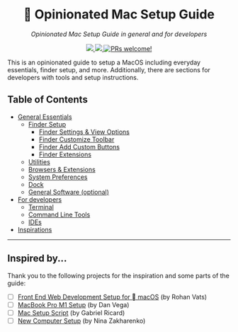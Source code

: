 <div align="center">
  <h1> Opinionated Mac Setup Guide</h1>
  <p>
    <em>Opinionated Mac Setup Guide in general and for developers</em>
  </p>
  <p>
    <a href="https://github.com/niklas1simakov/mac-setup-guide">
      <img src="https://img.shields.io/badge/macOS-15.3-blue.svg" /> 
    </a>
    <a href="https://github.com/niklas1simakov/mac-setup-guide">
      <img src="https://img.shields.io/github/last-commit/niklas1simakov/mac-setup-guide.svg" />
    </a>
    <a href="https://github.com/niklas1simakov/mac-setup-guide/blob/main/CONTRIBUTING.md">
      <img src="https://img.shields.io/badge/PRs-welcome-brightgreen.svg" alt="PRs welcome!" />
    </a>
  </p>
</div>

This is an opinionated guide to setup a MacOS including everyday essentials, finder setup, and more. Additionally, there are sections for developers with tools and setup instructions.

## Table of Contents

- [General Essentials](sections/general/general_overview.md)
  - [Finder Setup](sections/general/finder_setup.md)
    - [Finder Settings & View Options](sections/general/finder_setup.md#finder-settings)
    - [Finder Customize Toolbar](sections/general/finder_setup.md#customize-toolbar)
    - [Finder Add Custom Buttons](sections/general/finder_add_custom_buttons.md)
    - [Finder Extensions](sections/general/finder_setup.md#finder-extensions)
  - [Utilities](sections/general/utilities.md)
  - [Browsers & Extensions](sections/general/browsers_and_extensions.md)
  - [System Preferences](sections/general/system_preferences.md)
  - [Dock](sections/general/dock.md)
  - [General Software (optional)](sections/general/general_software.md)
- [For developers](sections/developers/developer_overview.md)
  - [Terminal](sections/developers/developer_overview.md#terminal)
  - [Command Line Tools](sections/developers/developer_overview.md#command-line-tools)
  - [IDEs](sections/developers/developer_overview.md#ides)
- [Inspirations](#inspired-by)

---

## Inspired by...

Thank you to the following projects for the inspiration and some parts of the guide:

- [ ] [Front End Web Development Setup for  macOS](https://github.com/rohankvats/mac-setup?tab=readme-ov-file) (by Rohan Vats)
- [ ] [MacBook Pro M1 Setup](https://github.com/danvega/new-macbook-setup/blob/master/2021/README.md) (by Dan Vega)
- [ ] [Mac Setup Script](https://github.com/gricard/new-mac/blob/master/setup.sh) (by Gabriel Ricard)
- [ ] [New Computer Setup](https://github.com/nnja/new-computer) (by Nina Zakharenko)
